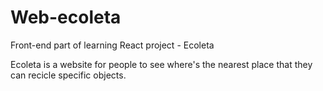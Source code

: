 # Web-ecoleta
Front-end part of learning React project - Ecoleta

Ecoleta is a website for people to see where's the nearest place that they can recicle specific objects.
